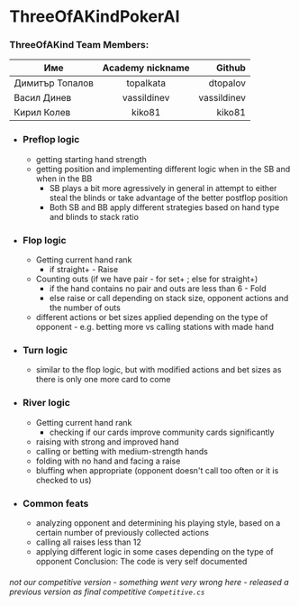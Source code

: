 # ThreeOfAKindPokerAI

### ThreeOfAKind Team Members:

| Име     | Academy nickname       | Github  |
| ------------- |:-------------:| -----:|
| Димитър Топалов  | topalkata | dtopalov  |
| Васил Динев    | vassildinev      |   vassildinev |
| Кирил Колев| kiko81     |    kiko81 |

 * ### Preflop logic
     * getting starting hand strength
     * getting position and implementing different logic when in the SB and when in the BB 
        * SB plays a bit more agressively in general in attempt to either steal the blinds or take advantage of the better postflop position
        * Both SB and BB apply different strategies based on hand type and blinds to stack ratio
 * ### Flop logic
    * Getting current hand rank
        * if straight+ - Raise
    * Counting outs (if we have pair - for set+ ; else for straight+)
        * if the hand contains no pair and outs are less than 6 - Fold
        * else raise or call depending on stack size, opponent actions and the number of outs
    * different actions or bet sizes applied depending on the type of opponent - e.g. betting more vs calling stations with made hand
 * ### Turn logic
    * similar to the flop logic, but with modified actions and bet sizes as there is only one more card to come
 * ### River logic
     * Getting current hand rank
        * checking if our cards improve community cards significantly
     * raising with strong and improved hand
     * calling or betting with medium-strength hands
     * folding with no hand and facing a raise
     * bluffing when appropriate (opponent doesn't call too often or it is checked to us)
 * ### Common feats
    * analyzing opponent and determining his playing style, based on a certain number of previously collected actions
    * calling all raises less than 12
    * applying different logic in some cases depending on the type of opponent
Conclusion: The code is very self documented
###### not our competitive version - something went very wrong here - released a previous version as final competitive `Competitive.cs`
